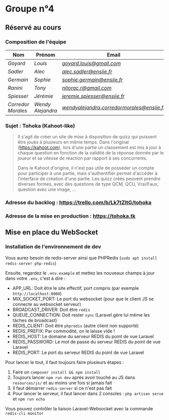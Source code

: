 # Groupe n°4

## Réservé au cours

### Composition de l'équipe

| Nom                | Prénom            | Email                                      |
| -------------      | -------------     | -------------------------------            |
| *Goyard*           | *Louis*           | *goyard.louis@gmail.com*                   |
| *Sadler*           | *Alec*            | *alec.sadler@ensiie.fr*                    |
| *Germain*          | *Sophie*          | *sophie.germain@ensiie.fr*                 |
| *Ranini*           | *Tony*            | *nitorac.r@gmail.com*                      |
| *Spiesser*         | *Jérémie*         | *jeremie.spiesser@ensiie.fr*               |
| *Corredor Morales* | *Wendy Alejandra* | *wendyalejandra.corredormorales@ensiie.fr* |

### Sujet : Tohoka (Kahoot-like)
> Il s'agit de créer un site de mise à disposition de quizz qui puissent être joués à plusieurs en même temps. Dans l'original (https://kahoot.com), 
> lors d'une partie un classement est mis à jour à chaque question en fonction de la validité de la réponse donnée par le joueur et sa vitesse de réaction par rapport à ses concurrents. 
>
> Dans le Kahoot d'origine, il n'est pas utile de posséder un compte pour participer à une partie, mais s'authentifier permet d'accéder à l'interface de création d'une partie. 
> Les quizz créés peuvent prendre diverses formes, avec des questions de type QCM, QCU, Vrai/Faux, question avec une image, ...

### Adresse du backlog : https://trello.com/b/Lk7tZItG/tohoka

### Adresse de la mise en production : https://tohoka.tk

## Mise en place du WebSocket

### Installation de l'environnement de dev

Vous aurez besoin de redis-server ainsi que PHPRedis (`sudo apt install redis-server php-redis`)

Ensuite, regardez le `.env.example` et mettez les nouveaux champs à jour dans votre `.env`, c'est à dire :
 * APP_URL: Doit être le site effectif, port compris (par exemple `http://localhost:8000`)
 * MIX_SOCKET_PORT: Le port du websocket (pour que le client JS se connecte au websocket serveur)
 * BROADCAST_DRIVER: Doit être `redis`
 * QUEUE_CONNECTION: Doit rester `sync` (Laravel gère lui même les tâches de broadcast)
 * REDIS_CLIENT: Doit être `phpredis` (autre client non supporté)
 * REDIS_PREFIX: Par commodité, on le laisse vide !
 * REDIS_HOST: Le domaine du serveur REDIS du point de vue Laravel
 * REDIS_PASSWORD: Le mot de passe du serveur REDIS du point de vue Laravel
 * REDIS_PORT: Le port du serveur REDIS du point de vue Laravel

Pour lancer le tout, il faut toujours faire plusieurs étapes :

 1. Faire un `composer install && npm install` 
 2. Toujours lancer `npm run dev` après avoir touché au JS dans `resources/js/` et au moins une fois si jamais fait
 3. Il faut démarrer `redis-server` si ce n'est pas fait
 4. Pour lancer le serveur, il faut lancer dans 2 consoles : `php artisan serve` et `npm run echo`

Vous pouvez contrôler la liaison Laravel-Websocket avec la commande `redis-cli monitor`
